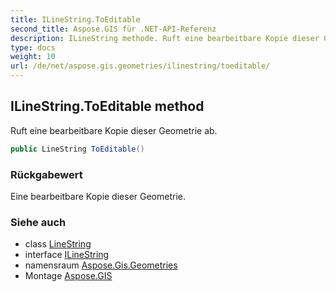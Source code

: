 ```yaml
---
title: ILineString.ToEditable
second_title: Aspose.GIS für .NET-API-Referenz
description: ILineString methode. Ruft eine bearbeitbare Kopie dieser Geometrie ab.
type: docs
weight: 10
url: /de/net/aspose.gis.geometries/ilinestring/toeditable/
---
```

## ILineString.ToEditable method

Ruft eine bearbeitbare Kopie dieser Geometrie ab.

```csharp
public LineString ToEditable()
```

### Rückgabewert

Eine bearbeitbare Kopie dieser Geometrie.

### Siehe auch

* class [LineString](../../linestring/)
* interface [ILineString](../)
* namensraum [Aspose.Gis.Geometries](../../ilinestring/)
* Montage [Aspose.GIS](../../../)


